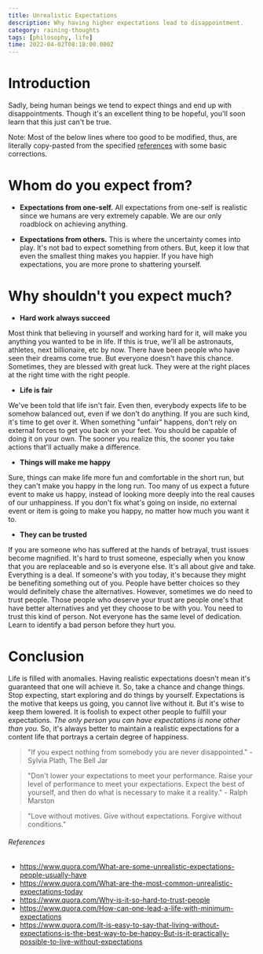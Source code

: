 ```yaml
---
title: Unrealistic Expectations
description: Why having higher expectations lead to disappointment.
category: raining-thoughts
tags: [philosophy, life]
time: 2022-04-02T08:18:00.000Z
---
```


# Introduction

Sadly, being human beings we tend to expect things and end up with disappointments. Though it's an excellent thing to be hopeful, you'll soon learn that this just can't be true.

Note: Most of the below lines where too good to be modified, thus, are literally copy-pasted from the specified [references](#references) with some basic corrections.

# Whom do you expect from?

-   **Expectations from one-self.** All expectations from one-self is realistic since we humans are very extremely capable. We are our only roadblock on achieving anything.

-   **Expectations from others.** This is where the uncertainty comes into play. It's not bad to expect something from others. But, keep it low that even the smallest thing makes you happier. If you have high expectations, you are more prone to shattering yourself.

# Why shouldn't you expect much?

-   **Hard work always succeed**

Most think that believing in yourself and working hard for it, will make you anything you wanted to be in life. If this is true, we'll all be astronauts, athletes, next billionaire, etc by now. There have been people who have seen their dreams come true. But everyone doesn't have this chance. Sometimes, they are blessed with great luck. They were at the right places at the right time with the right people.

-   **Life is fair**

We've been told that life isn't fair. Even then, everybody expects life to be somehow balanced out, even if we don't do anything. If you are such kind, it's time to get over it. When something "unfair" happens, don't rely on external forces to get you back on your feet. You should be capable of doing it on your own. The sooner you realize this, the sooner you take actions that'll actually make a difference.

-   **Things will make me happy**

Sure, things can make life more fun and comfortable in the short run, but they can't make you happy in the long run. Too many of us expect a future event to make us happy, instead of looking more deeply into the real causes of our unhappiness. If you don't fix what's going on inside, no external event or item is going to make you happy, no matter how much you want it to.

-   **They can be trusted**

If you are someone who has suffered at the hands of betrayal, trust issues become magnified. It's hard to trust someone, especially when you know that you are replaceable and so is everyone else. It's all about give and take. Everything is a deal. If someone's with you today, it's because they might be benefiting something out of you. People have better choices so they would definitely chase the alternatives. However, sometimes we do need to trust people. Those people who deserve your trust are people one's that have better alternatives and yet they choose to be with you. You need to trust this kind of person. Not everyone has the same level of dedication. Learn to identify a bad person before they hurt you.

# Conclusion

Life is filled with anomalies. Having realistic expectations doesn't mean it's guaranteed that one will achieve it. So, take a chance and change things. Stop expecting, start exploring and do things by yourself. Expectations is the motive that keeps us going, you cannot live without it. But it's wise to keep them lowered. It is foolish to expect other people to fulfill your expectations. _The only person you can have expectations is none other than you._ So, it's always better to maintain a realistic expectations for a content life that portrays a certain degree of happiness.

> "If you expect nothing from somebody you are never disappointed." - Sylvia Plath, The Bell Jar

> "Don't lower your expectations to meet your performance. Raise your level of performance to meet your expectations. Expect the best of yourself, and then do what is necessary to make it a reality." - Ralph Marston

> "Love without motives. Give without expectations. Forgive without conditions."

###### References

-   https://www.quora.com/What-are-some-unrealistic-expectations-people-usually-have
-   https://www.quora.com/What-are-the-most-common-unrealistic-expectations-today
-   https://www.quora.com/Why-is-it-so-hard-to-trust-people
-   https://www.quora.com/How-can-one-lead-a-life-with-minimum-expectations
-   https://www.quora.com/It-is-easy-to-say-that-living-without-expectations-is-the-best-way-to-be-happy-But-is-it-practically-possible-to-live-without-expectations
